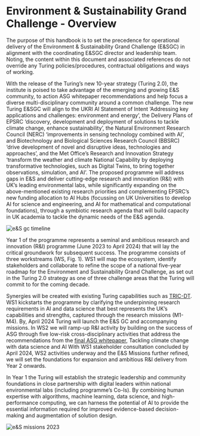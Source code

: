 # Environment & Sustainability Grand Challenge - Overview

The purpose of this handbook is to set the precedence for operational delivery of the Environment & Sustainability Grand Challenge (E&SGC) in alignment with the coordinating E&SGC director and leadership team. Noting, the content within this document and associated references do not override any Turing policies/procedures, contractual obligations and ways of working. 

With the release of the Turing’s new 10-year strategy (Turing 2.0), the institute is poised to take advantage of the emerging and growing E&S community, to action ASG whitepaper recommendations and help focus a diverse multi-disciplinary community around a common challenge. The new Turing E&SGC will align to the UKRI AI Statement of Intent ‘Addressing key applications and challenges: environment and energy’, the Delivery Plans of EPSRC ‘discovery, development and deployment of solutions to tackle climate change, enhance sustainability’, the Natural Environment Research Council (NERC) ‘improvements in sensing technology combined with AI’, and Biotechnology and Biological Sciences Research Council (BBSRC) ‘drive development of novel and disruptive ideas, technologies and approaches’, and the Met Office’s Research and Innovation Strategy ‘transform the weather and climate National Capability by deploying transformative technologies, such as Digital Twins, to bring together observations, simulation, and AI’. The proposed programme will address gaps in E&S and deliver cutting-edge research and innovation (R&I) with UK’s leading environmental labs, while significantly expanding on the above-mentioned existing research priorities and complementing EPSRC’s new funding allocation to AI Hubs (focussing on UK Universities to develop AI for science and engineering, and AI for mathematical and computational foundations), through a symbiotic research agenda that will build capacity in UK academia to tackle the dynamic needs of the E&S agenda. 

![e&S gc timeline](../assets/images/timeline-2023.png)

Year 1 of the programme represents a seminal and ambitious research and innovation (R&I) programme (June 2023 to April 2024) that will lay the critical groundwork for subsequent success. The programme consists of three workstreams (WS, Fig. 1). WS1 will map the ecosystem, identify stakeholders and collaborate to refine the scope of a national five-year roadmap for the Environment and Sustainability Grand Challenge, as set out in the Turing 2.0 strategy as one of three challenge areas that the Turing will commit to for the coming decade. 

Synergies will be created with existing Turing capabilities such as [TRIC-DT](https://www.turing.ac.uk/research/harnessing-power-digital-twins/turing-research-and-innovation-cluster-digital-twins). WS1 kickstarts the programme by clarifying the underpinning research requirements in AI and data science that best represents the UK’s capabilities and strengths, captured through the research missions (M1-M4). By, April 2024 Turing will launch the E&S GC and accompanying missions. In WS2 we will ramp-up R&I activity by building on the success of ASG through five low-risk cross-disciplinary activities that address the recommendations from the [final ASG whitepaper](https://www.turing.ac.uk/news/ai-has-critical-role-play-helping-tackle-climate-crisis-new-turing-white-paper-finds), Tackling climate change with data science and AI With WS1 stakeholder consultation concluded by April 2024, WS2 activities underway and the E&S Missions further refined, we will set the foundations for expansion and ambitious R&I delivery from Year 2 onwards.   

In Year 1 the Turing will establish the strategic leadership and community foundations in close partnership with digital leaders within national environmental labs (including programme’s Co-Is). By combining human expertise with algorithms, machine learning, data science, and high-performance computing, we can harness the potential of AI to provide the essential information required for improved evidence-based decision-making and augmentation of solution design. 

![e&S missions 2023](../assets/images/missions-2023.png)


